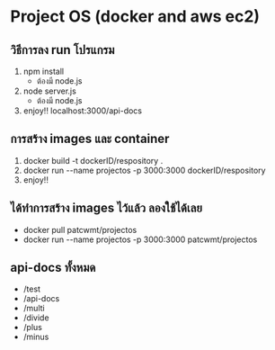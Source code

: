 # Project OS (docker and aws ec2)
## วิธีการลง run โปรแกรม
1. npm install 
    * ต้องมี node.js
2. node server.js 
    * ต้องมี node.js 
3. enjoy!! localhost:3000/api-docs 

## การสร้าง images และ container
1. docker build -t dockerID/respository .
2. docker run --name projectos -p 3000:3000 dockerID/respository
3. enjoy!! 

## ได้ทำการสร้าง images ไว้แล้ว ลองใช้ได้เลย
* docker pull patcwmt/projectos
* docker run --name projectos -p 3000:3000 patcwmt/projectos

## api-docs ทั้งหมด
* /test
* /api-docs
* /multi
* /divide
* /plus
* /minus



